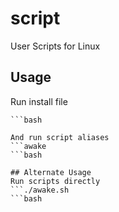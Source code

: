 # script
User Scripts for Linux

## Usage
Run install file
```source ./install.sh
```bash

And run script aliases
```awake
```bash

## Alternate Usage
Run scripts directly
```./awake.sh
```bash
